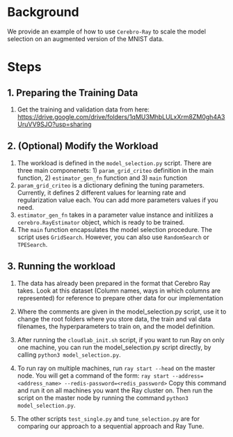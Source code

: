 
# Background
We provide an example of how to use `Cerebro-Ray` to scale the model selection on an augmented version of the MNIST data.

# Steps
## 1. Preparing the Training Data
1. Get the training and validation data from here: https://drive.google.com/drive/folders/1qMU3MhbLULxXrm8ZM0gh4A3UruVV9SJO?usp=sharing

## 2. (Optional) Modify the Workload
1. The workload is defined in the `model_selection.py` script. There are three main componenets: 1) `param_grid_criteo` definition in the main function, 2) `estimator_gen_fn` function and 3) `main` function
2. `param_grid_criteo` is a dictionary defining the tuning parameters. Currently, it defines 2 different values for learning rate and regularization value each. You can add more parameters values if you need.
3. `estimator_gen_fn` takes in a parameter value instance and initilizes a `cerebro.RayEstimator` object, which is ready to be trained.
4. The `main` function encapsulates the model selection procedure. The script uses `GridSearch`. However, you can also use `RandomSearch` or `TPESearch`.

## 3. Running the workload
1. The data has already been prepared in the format that Cerebro Ray takes. Look at this dataset (Column names, ways in which columns are represented) for reference to prepare other data for our implementation
2. Where the comments are given in the model_selection.py script, use it to change the root folders where you store data, the train and val data filenames, the hyperparameters to train on, and the model definition.
3. After running the `cloudlab_init.sh` script, if you want to run Ray on only one machine, you can run the model_selection.py script directly, by calling `python3 model_selection.py`.
4. To run ray on multiple machines, run `ray start --head` on the master node. You will get a command of the form:
   `ray start --address=<address_name> --redis-password=<redis_password>`
   Copy this command and run it on all machines you want the Ray cluster on.
   Then run the script on the master node by running the command `python3 model_selection.py`.
   
5. The other scripts `test_single.py` and `tune_selection.py` are for comparing our approach to a sequential approach and Ray Tune.
